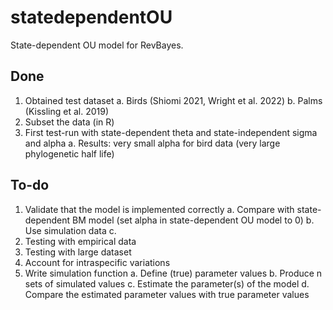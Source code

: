 # statedependentOU
State-dependent OU model for RevBayes. 

## Done
1. Obtained test dataset
    a. Birds (Shiomi 2021, Wright et al. 2022)
    b. Palms (Kissling et al. 2019)
2. Subset the data (in R)
3. First test-run with state-dependent theta and state-independent sigma and alpha
    a. Results: very small alpha for bird data (very large phylogenetic half life)

## To-do
1. Validate that the model is implemented correctly
    a. Compare with state-dependent BM model (set alpha in state-dependent OU model to 0)
    b. Use simulation data
    c. 
2. Testing with empirical data
3. Testing with large dataset
4. Account for intraspecific variations
5. Write simulation function
    a. Define (true) parameter values
    b. Produce n sets of simulated values
    c. Estimate the parameter(s) of the model
    d. Compare the estimated parameter values with true parameter values
